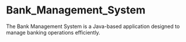 # Bank_Management_System
The Bank Management System is a Java-based application designed to manage banking operations efficiently. 
